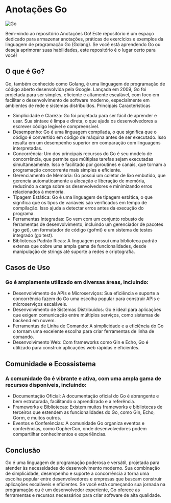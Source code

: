 
# Anotações Go
![Go](https://img.shields.io/badge/go-%2300ADD8.svg?style=for-the-badge&logo=go&logoColor=white) 

Bem-vindo ao repositório Anotações Go! Este repositório é um espaço dedicado para armazenar anotações,
práticas de exercícios e exemplos da linguagem de programação Go (Golang). Se você está aprendendo Go ou deseja aprimorar suas habilidades, este repositório é o lugar certo para você!

## O que é Go?

Go, também conhecido como Golang, é uma linguagem de programação de código aberto desenvolvida pela Google. Lançada em 2009, Go foi projetada para ser simples, eficiente e altamente escalável, com foco em facilitar o desenvolvimento de software moderno, especialmente em ambientes de rede e sistemas distribuídos.
Principais Características

- Simplicidade e Clareza: Go foi projetada para ser fácil de aprender e usar. Sua sintaxe é limpa e direta, o que ajuda os desenvolvedores a escrever código legível e compreensível.
- Desempenho: Go é uma linguagem compilada, o que significa que o código é convertido em código de máquina antes de ser executado. Isso resulta em um desempenho superior em comparação com linguagens interpretadas.
- Concorrência: Um dos principais recursos do Go é seu modelo de concorrência, que permite que múltiplas tarefas sejam executadas simultaneamente. Isso é facilitado por goroutines e canais, que tornam a programação concorrente mais simples e eficiente.
- Gerenciamento de Memória: Go possui um coletor de lixo embutido, que gerencia automaticamente a alocação e liberação de memória, reduzindo a carga sobre os desenvolvedores e minimizando erros relacionados à memória.
- Tipagem Estática: Go é uma linguagem de tipagem estática, o que significa que os tipos de variáveis são verificados em tempo de compilação. Isso ajuda a detectar erros antes da execução do programa.
- Ferramentas Integradas: Go vem com um conjunto robusto de ferramentas de desenvolvimento, incluindo um gerenciador de pacotes (go get), um formatador de código (gofmt) e um sistema de testes integrado (go test).
- Bibliotecas Padrão Ricas: A linguagem possui uma biblioteca padrão extensa que cobre uma ampla gama de funcionalidades, desde manipulação de strings até suporte a redes e criptografia.

## Casos de Uso

### Go é amplamente utilizado em diversas áreas, incluindo:

- Desenvolvimento de APIs e Microserviços: Sua eficiência e suporte a concorrência fazem do Go uma escolha popular para construir APIs e microserviços escaláveis.
- Desenvolvimento de Sistemas Distribuídos: Go é ideal para aplicações que exigem comunicação entre múltiplos serviços, como sistemas de backend em nuvem.
- Ferramentas de Linha de Comando: A simplicidade e a eficiência do Go o tornam uma excelente escolha para criar ferramentas de linha de comando.
- Desenvolvimento Web: Com frameworks como Gin e Echo, Go é utilizado para construir aplicações web rápidas e eficientes.

## Comunidade e Ecossistema

### A comunidade Go é vibrante e ativa, com uma ampla gama de recursos disponíveis, incluindo:

- Documentação Oficial: A documentação oficial do Go é abrangente e bem estruturada, facilitando o aprendizado e a referência.
- Frameworks e Bibliotecas: Existem muitos frameworks e bibliotecas de terceiros que estendem as funcionalidades do Go, como Gin, Echo, Gorm, e muitos outros.
- Eventos e Conferências: A comunidade Go organiza eventos e conferências, como GopherCon, onde desenvolvedores podem compartilhar conhecimentos e experiências.

## Conclusão

Go é uma linguagem de programação poderosa e versátil, projetada para atender às necessidades do desenvolvimento moderno. Sua combinação de simplicidade, desempenho e suporte a concorrência a torna uma escolha popular entre desenvolvedores e empresas que buscam construir aplicações escaláveis e eficientes. Se você está começando sua jornada na programação ou é um desenvolvedor experiente, Go oferece as ferramentas e recursos necessários para criar software de alta qualidade.
